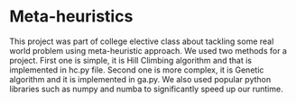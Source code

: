 # Meta-heuristics

This project was part of college elective class about tackling some real world problem using meta-heuristic approach.
We used two methods for a project. First one is simple, it is Hill Climbing algorithm and that is implemented in hc.py file. Second one is more complex, it is Genetic algorithm and it is implemented in ga.py. We also used popular python libraries such as numpy and numba to significantly speed up our runtime. 
